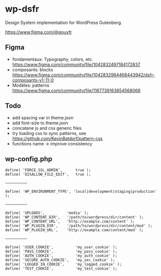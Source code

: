# wp-dsfr
Design System implementation for WordPress Gutenberg.

https://www.figma.com/@gouvfr

## Figma
- fondamentaux: Typography, colors, etc. https://www.figma.com/community/file/1042832497184172837
- composants: blocks https://www.figma.com/community/file/1042832984468443942/dsfr-composants-v1-11-0
- Modèles: patterns https://www.figma.com/community/file/1167739163854568066

## Todo
- add spacing var in theme.json
- add font-size to theme.json
- concatene js and css generic files
- try loading css to sync patterns, see https://github.com/KevinBatdorf/pattern-css
- functions name -> improve consistency

## wp-config.php

```
define( ‘FORCE_SSL_ADMIN’,		true );
define( 'DISALLOW_FILE_EDIT',	true );

——————————

define( 'WP_ENVIRONMENT_TYPE', 'local|development|staging|production' );

——————————

define( 'UPLOADS',			'media' );
define( 'WP_CONTENT_DIR',	'/path/to/wordpress/dir/content' );
define( 'WP_CONTENT_URL',	'http://example.com/content' );
define( 'WP_PLUGIN_DIR',	'/path/to/wordpress/dir/content/mod' );
define( 'WP_PLUGIN_URL',	'http://example.com/content/mod' );

——————————

define( 'USER_COOKIE',			'my_user_cookie' );
define( 'PASS_COOKIE',			'my_pass_cookie' );
define( 'AUTH_COOKIE',			'my_auth_cookie' );
define( 'SECURE_AUTH_COOKIE',	'my_sec_cookie' );
define( 'LOGGED_IN_COOKIE',		'my_logged_cookie' );
define( 'TEST_COOKIE',			'my_test_cookie' );
```
